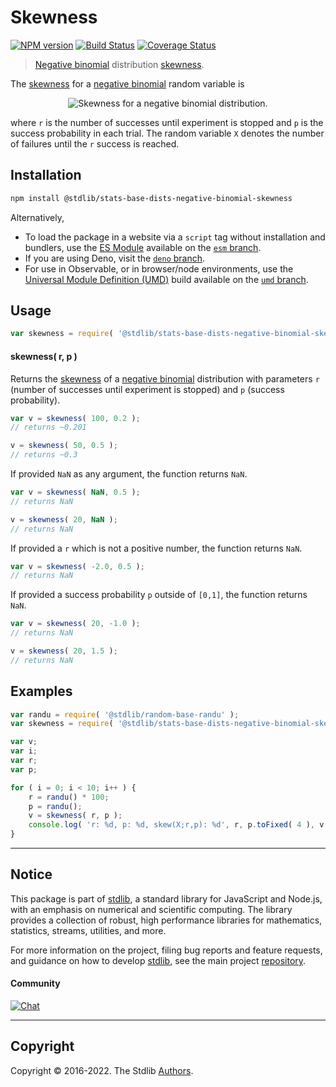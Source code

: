 <!--

@license Apache-2.0

Copyright (c) 2018 The Stdlib Authors.

Licensed under the Apache License, Version 2.0 (the "License");
you may not use this file except in compliance with the License.
You may obtain a copy of the License at

   http://www.apache.org/licenses/LICENSE-2.0

Unless required by applicable law or agreed to in writing, software
distributed under the License is distributed on an "AS IS" BASIS,
WITHOUT WARRANTIES OR CONDITIONS OF ANY KIND, either express or implied.
See the License for the specific language governing permissions and
limitations under the License.

-->

# Skewness

[![NPM version][npm-image]][npm-url] [![Build Status][test-image]][test-url] [![Coverage Status][coverage-image]][coverage-url] <!-- [![dependencies][dependencies-image]][dependencies-url] -->

> [Negative binomial][negative-binomial-distribution] distribution [skewness][skewness].

<!-- Section to include introductory text. Make sure to keep an empty line after the intro `section` element and another before the `/section` close. -->

<section class="intro">

The [skewness][skewness] for a [negative binomial][negative-binomial-distribution] random variable is

<!-- <equation class="equation" label="eq:negative_binomial_skewness" align="center" raw="\operatorname{skew}\left( X \right) = \frac{1+p}{\sqrt{pr}}" alt="Skewness for a negative binomial distribution."> -->

<div class="equation" align="center" data-raw-text="\operatorname{skew}\left( X \right) = \frac{1+p}{\sqrt{pr}}" data-equation="eq:negative_binomial_skewness">
    <img src="https://cdn.jsdelivr.net/gh/stdlib-js/stdlib@51534079fef45e990850102147e8945fb023d1d0/lib/node_modules/@stdlib/stats/base/dists/negative-binomial/skewness/docs/img/equation_negative_binomial_skewness.svg" alt="Skewness for a negative binomial distribution.">
    <br>
</div>

<!-- </equation> -->

where `r` is the number of successes until experiment is stopped and `p` is the success probability in each trial. The random variable `X` denotes the number of failures until the `r` success is reached. 

</section>

<!-- /.intro -->

<!-- Package usage documentation. -->

<section class="installation">

## Installation

```bash
npm install @stdlib/stats-base-dists-negative-binomial-skewness
```

Alternatively,

-   To load the package in a website via a `script` tag without installation and bundlers, use the [ES Module][es-module] available on the [`esm` branch][esm-url].
-   If you are using Deno, visit the [`deno` branch][deno-url].
-   For use in Observable, or in browser/node environments, use the [Universal Module Definition (UMD)][umd] build available on the [`umd` branch][umd-url].

</section>

<section class="usage">

## Usage

```javascript
var skewness = require( '@stdlib/stats-base-dists-negative-binomial-skewness' );
```

#### skewness( r, p )

Returns the [skewness][skewness] of a [negative binomial][negative-binomial-distribution] distribution with parameters `r` (number of successes until experiment is stopped) and `p` (success probability).

```javascript
var v = skewness( 100, 0.2 );
// returns ~0.201

v = skewness( 50, 0.5 );
// returns ~0.3
```

If provided `NaN` as any argument, the function returns `NaN`.

```javascript
var v = skewness( NaN, 0.5 );
// returns NaN

v = skewness( 20, NaN );
// returns NaN
```

If provided a `r` which is not a positive number, the function returns `NaN`.

```javascript
var v = skewness( -2.0, 0.5 );
// returns NaN
```

If provided a success probability `p` outside of `[0,1]`, the function returns `NaN`.

```javascript
var v = skewness( 20, -1.0 );
// returns NaN

v = skewness( 20, 1.5 );
// returns NaN
```

</section>

<!-- /.usage -->

<!-- Package usage notes. Make sure to keep an empty line after the `section` element and another before the `/section` close. -->

<section class="notes">

</section>

<!-- /.notes -->

<!-- Package usage examples. -->

<section class="examples">

## Examples

<!-- eslint no-undef: "error" -->

```javascript
var randu = require( '@stdlib/random-base-randu' );
var skewness = require( '@stdlib/stats-base-dists-negative-binomial-skewness' );

var v;
var i;
var r;
var p;

for ( i = 0; i < 10; i++ ) {
    r = randu() * 100;
    p = randu();
    v = skewness( r, p );
    console.log( 'r: %d, p: %d, skew(X;r,p): %d', r, p.toFixed( 4 ), v.toFixed( 4 ) );
}
```

</section>

<!-- /.examples -->

<!-- Section to include cited references. If references are included, add a horizontal rule *before* the section. Make sure to keep an empty line after the `section` element and another before the `/section` close. -->

<section class="references">

</section>

<!-- /.references -->

<!-- Section for related `stdlib` packages. Do not manually edit this section, as it is automatically populated. -->

<section class="related">

</section>

<!-- /.related -->

<!-- Section for all links. Make sure to keep an empty line after the `section` element and another before the `/section` close. -->


<section class="main-repo" >

* * *

## Notice

This package is part of [stdlib][stdlib], a standard library for JavaScript and Node.js, with an emphasis on numerical and scientific computing. The library provides a collection of robust, high performance libraries for mathematics, statistics, streams, utilities, and more.

For more information on the project, filing bug reports and feature requests, and guidance on how to develop [stdlib][stdlib], see the main project [repository][stdlib].

#### Community

[![Chat][chat-image]][chat-url]

---

## Copyright

Copyright &copy; 2016-2022. The Stdlib [Authors][stdlib-authors].

</section>

<!-- /.stdlib -->

<!-- Section for all links. Make sure to keep an empty line after the `section` element and another before the `/section` close. -->

<section class="links">

[npm-image]: http://img.shields.io/npm/v/@stdlib/stats-base-dists-negative-binomial-skewness.svg
[npm-url]: https://npmjs.org/package/@stdlib/stats-base-dists-negative-binomial-skewness

[test-image]: https://github.com/stdlib-js/stats-base-dists-negative-binomial-skewness/actions/workflows/test.yml/badge.svg
[test-url]: https://github.com/stdlib-js/stats-base-dists-negative-binomial-skewness/actions/workflows/test.yml

[coverage-image]: https://img.shields.io/codecov/c/github/stdlib-js/stats-base-dists-negative-binomial-skewness/main.svg
[coverage-url]: https://codecov.io/github/stdlib-js/stats-base-dists-negative-binomial-skewness?branch=main

<!--

[dependencies-image]: https://img.shields.io/david/stdlib-js/stats-base-dists-negative-binomial-skewness.svg
[dependencies-url]: https://david-dm.org/stdlib-js/stats-base-dists-negative-binomial-skewness/main

-->

[umd]: https://github.com/umdjs/umd
[es-module]: https://developer.mozilla.org/en-US/docs/Web/JavaScript/Guide/Modules

[deno-url]: https://github.com/stdlib-js/stats-base-dists-negative-binomial-skewness/tree/deno
[umd-url]: https://github.com/stdlib-js/stats-base-dists-negative-binomial-skewness/tree/umd
[esm-url]: https://github.com/stdlib-js/stats-base-dists-negative-binomial-skewness/tree/esm

[chat-image]: https://img.shields.io/gitter/room/stdlib-js/stdlib.svg
[chat-url]: https://gitter.im/stdlib-js/stdlib/

[stdlib]: https://github.com/stdlib-js/stdlib

[stdlib-authors]: https://github.com/stdlib-js/stdlib/graphs/contributors

[negative-binomial-distribution]: https://en.wikipedia.org/wiki/Negative_binomial_distribution

[skewness]: https://en.wikipedia.org/wiki/Skewness

</section>

<!-- /.links -->
